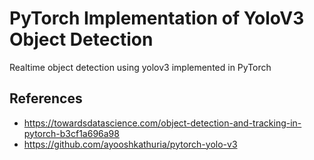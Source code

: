 # PyTorch Implementation of YoloV3 Object Detection 

Realtime object detection using yolov3 implemented in PyTorch

## References
- https://towardsdatascience.com/object-detection-and-tracking-in-pytorch-b3cf1a696a98
- https://github.com/ayooshkathuria/pytorch-yolo-v3
